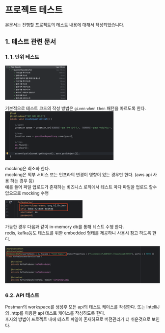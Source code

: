 # 프로젝트 테스트

본문서는 진행할 프로젝트의 테스트 내용에 대해서 작성되었습니다.  

## 1. 테스트 관련 문서

### 1. 1. 단위 테스트

<img src="./images/unit-test.png" width="40%">

기본적으로 테스트 코드의 작성 방법은 `given` `when` `then` 패턴을 따르도록 한다.  
<img src="./images/given-when-then-pattern.png" width="70%">

mocking은 최소화 한다.   
mocking은 외부 서비스 또는 인프라의 변경이 영향이 있는 경우만 한다. (aws api 사용 하는 경우 등)   
예를 들어 파일 업로드가 존재하는 비즈니스 로직에서 테스트 마다 파일을 업로드 할수 없으므로 mocking 수행   

<img src="./images/test-env.png" width="50%">

가능한 경우 다음과 같이 in-memory db를 통해 테스트 수행 한다.  
redis, kafka등도 테스트를 위한 embedded 형태를 제공하니 사용시 참고 하도록 한다.  

![intro](./images/embedded-kafka.png)

### 6.2. API 테스트

Postman의 workspace를 생성후 모든 api의 테스트 케이스를 작성한다.
또는 IntelliJ 의 .http를 이용한 api 테스트 케이스를 작성하도록 한다.   
후자의 방법이 프로젝트 내에 테스트 파일이 존재하므로 버전관리가 더 쉬운것으로 보인다.  